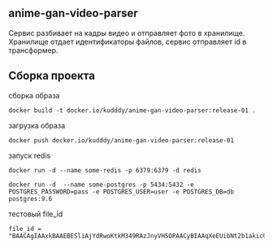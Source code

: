 ## anime-gan-video-parser
Сервис разбивает на кадры видео и отправляет фото в хранилище. Хранилище отдает идентификаторы файлов, сервис отправляет 
id в трансформер.

## Сборка проекта
сборка образа
```
docker build -t docker.io/kudddy/anime-gan-video-parser:release-01 .
```

загрузка образа
```
docker push docker.io/kudddy/anime-gan-video-parser:release-01
```


запуск redis
```
docker run -d --name some-redis -p 6379:6379 -d redis
```

```
docker run -d  --name some-postgres -p 5434:5432 -e POSTGRES_PASSWORD=pass -e POSTGRES_USER=user -e POSTGRES_DB=db postgres:9.6
```

тестовый file_id

```
file_id = "BAACAgIAAxkBAAEBESliAjYdRwoKtkM349RAzJnyVH5OPAACyBIAAqXeEUibNt2b1akicCME"
```